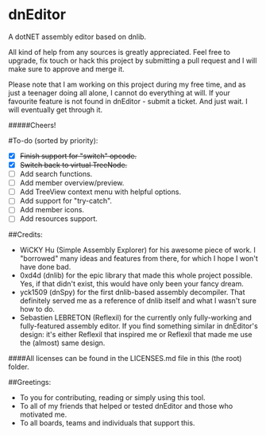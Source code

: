 dnEditor
========

A dotNET assembly editor based on dnlib.

All kind of help from any sources is greatly appreciated. Feel free to upgrade, fix touch or hack
this project by submitting a pull request and I will make sure to approve and merge it.

Please note that I am working on this project during my free time, and as just a teenager doing all
alone, I cannot do everything at will. If your favourite feature is not found in dnEditor - submit
a ticket. And just wait. I will eventually get through it.

#####Cheers!

#To-do (sorted by priority):
 - [x] ~~Finish support for "switch" opcode.~~
 - [x] ~~Switch back to virtual TreeNode.~~
 - [ ] Add search functions.
 - [ ] Add member overview/preview.
 - [ ] Add TreeView context menu with helpful options.
 - [ ] Add support for "try-catch".
 - [ ] Add member icons.
 - [ ] Add resources support.

##Credits:
 - WiCKY Hu (Simple Assembly Explorer) for his awesome piece of work. I "borrowed" many ideas and features
 from there, for which I hope I won't have done bad.
 - 0xd4d (dnlib) for the epic library that made this whole project possible. Yes, if that didn't exist,
 this would have only been your fancy dream.
 - yck1509 (dnSpy) for the first dnlib-based assembly decompiler. That definitely served me as a
 reference of dnlib itself and what I wasn't sure how to do.
 - Sebastien LEBRETON (Reflexil) for the currently only fully-working and fully-featured assembly
 editor. If you find something similar in dnEditor's design: it's either Reflexil that inspired me
 or Reflexil that made me use the (almost) same design.
 
####All licenses can be found in the LICENSES.md file in this (the root) folder.
 
##Greetings:
 - To you for contributing, reading or simply using this tool.
 - To all of my friends that helped or tested dnEditor and those who motivated me.
 - To all boards, teams and individuals that support this.